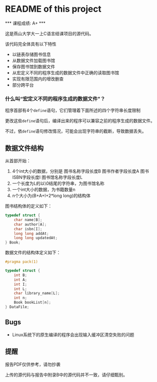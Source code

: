 # README of this project

*** 课程成绩: A+ ***

这是燕山大学大一上C语言结课项目的源代码。

该代码完全体具有以下特性

* 以链表存储图书信息
* 从数据文件加载图书馆
* 保存图书馆到数据文件
* 从宏定义不同的程序生成的数据文件中正确的读取图书馆
* 实现有限范围内的增改删查
* 部分跨平台

### 什么叫“宏定义不同的程序生成的数据文件”？

程序首部有4个`define`语句，它们管理着下面所述的四个字符串长度限制

更改这些`define`语句后，编译出来的程序可以兼容之前的程序生成的数据文件。

不过，依`define`语句修改情况，可能会出现字符串的截断，导致数据丢失。

## 数据文件结构

从首部开始：

1. 4个int大小的数据，分别是 图书名称字段长度B 图书作者字段长度A 图书ISBN字段长度I 图书馆名称字段长度L
2. 一个长度为L的以\0结尾的字符串，为图书馆名称
3. 一个int大小的数据，为书籍数量n
4. n个大小为(B+A+I+2*long long)的结构体

图书结构体的定义如下：

```c
typedef struct {
    char name[B];
    char author[A];
    char isbn[I];
    long long addAt;
    long long updatedAt;
} Book;
```

数据文件的结构体定义如下：

```c
#pragma pack(1)

typedef struct {
    int B;
    int A;
    int I;
    int L;
    char library_name[L];
    int n;
    Book bookList[n];
} DataFile;
```

## Bugs

* Linux系统下的原生编译的程序会出现输入缓冲区清空失败的问题

## 提醒

报告PDF仅供参考，请勿抄袭

上传的源代码与报告中附录B中的源代码并不一致，请仔细甄别。
